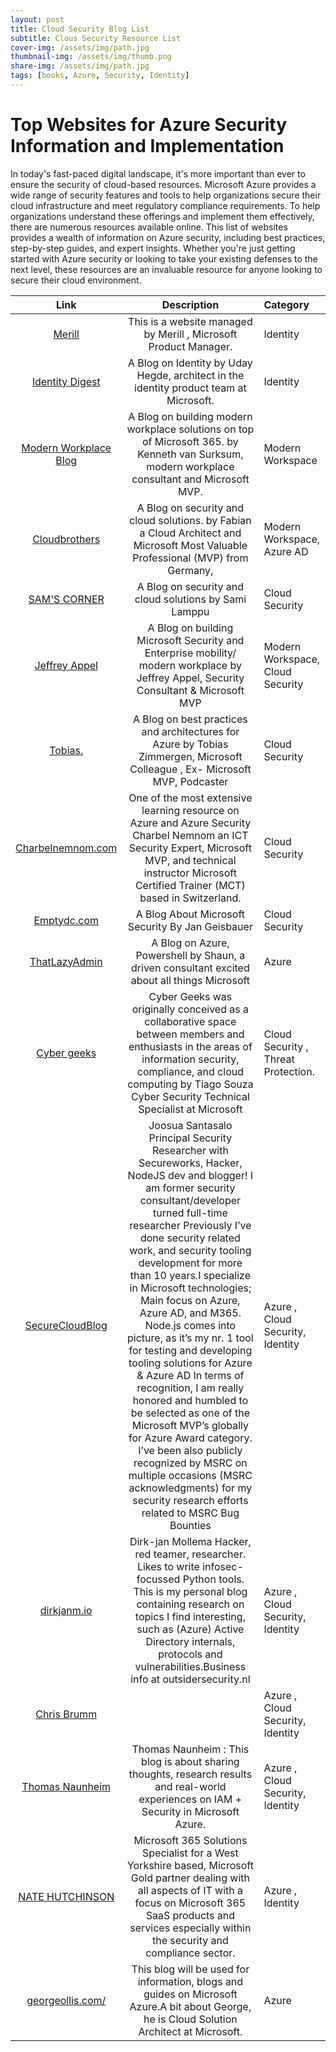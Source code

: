 ```yaml
---
layout: post
title: Cloud Security Blog List
subtitle: Clous Security Resource List
cover-img: /assets/img/path.jpg
thumbnail-img: /assets/img/thumb.png
share-img: /assets/img/path.jpg
tags: [books, Azure, Security, Identity]
---
```


# Top Websites for Azure Security Information and Implementation    


In today's fast-paced digital landscape, it's more important than ever to ensure the security of cloud-based resources. Microsoft Azure provides a wide range of security features and tools to help organizations secure their cloud infrastructure and meet regulatory compliance requirements. To help organizations understand these offerings and implement them effectively, there are numerous resources available online. This list of websites provides a wealth of information on Azure security, including best practices, step-by-step guides, and expert insights. Whether you're just getting started with Azure security or looking to take your existing defenses to the next level, these resources are an invaluable resource for anyone looking to secure their cloud environment.  

  
    
      

 Link | Description |Category|
|:-------------:|:------:|:---------|
[Merill](https://blog.identitydigest.com/)|This is a website managed by Merill , Microsoft Product Manager.| Identity
[Identity Digest](https://blog.identitydigest.com/)| A Blog on Identity by Uday Hegde, architect in the identity product team at Microsoft. | Identity 
[Modern Workplace Blog](https://www.vansurksum.com/)| A Blog on  building modern workplace solutions on top of Microsoft 365. by Kenneth van Surksum, modern workplace consultant and Microsoft MVP. | Modern Workspace
[Cloudbrothers](https://cloudbrothers.info/en/)| A Blog on  security and cloud solutions. by Fabian  a Cloud Architect and Microsoft Most Valuable Professional (MVP) from Germany,  | Modern Workspace, Azure AD
[SAM'S CORNER](https://samilamppu.com/)| A Blog on  security and cloud solutions by Sami Lamppu  | Cloud Security
[Jeffrey Appel](https://jeffreyappel.nl/)| A Blog on  building Microsoft Security and Enterprise mobility/ modern workplace by  Jeffrey Appel, Security Consultant & Microsoft MVP  | Modern Workspace, Cloud Security
[Tobias.](https://zimmergren.net/)| A Blog on  best practices and architectures for Azure by Tobias Zimmergen, Microsoft Colleague , Ex- Microsoft MVP, Podcaster | Cloud Security
[Charbelnemnom.com](https://charbelnemnom.com/)| One of the most extensive learning resource on Azure and Azure Security Charbel Nemnom an ICT Security Expert, Microsoft MVP, and technical instructor Microsoft Certified Trainer (MCT) based in Switzerland. | Cloud Security
[Emptydc.com](https://www.emptydc.com/)| A Blog About Microsoft Security By Jan Geisbauer| Cloud Security
[ThatLazyAdmin](https://www.thatlazyadmin.com/)| A Blog on  Azure, Powershell by Shaun, a driven consultant excited about all things Microsoft | Azure
[Cyber geeks](https://cybergeeks.cloud/)| Cyber ​​Geeks was originally conceived as a collaborative space between members and enthusiasts in the areas of information security, compliance, and cloud computing by Tiago Souza Cyber Security Technical Specialist at Microsoft | Cloud Security , Threat Protection. 
[SecureCloudBlog](https://securecloud.blog/)| Joosua Santasalo Principal Security Researcher with Secureworks, Hacker, NodeJS dev and blogger! I am former security consultant/developer turned full-time researcher Previously I’ve done security related work, and security tooling development for more than 10 years.I specialize in Microsoft technologies; Main focus on Azure, Azure AD, and M365. Node.js comes into picture, as it’s my nr. 1 tool for testing and developing tooling solutions for Azure & Azure AD In terms of recognition, I am really honored and humbled to be selected as one of the Microsoft MVP’s globally for Azure Award category. I’ve been also publicly recognized by MSRC on multiple occasions (MSRC acknowledgments) for my security research efforts related to MSRC Bug Bounties | Azure , Cloud Security, Identity
[dirkjanm.io](dirkjanm.io) |Dirk-jan Mollema Hacker, red teamer, researcher. Likes to write infosec-focussed Python tools. This is my personal blog containing research on topics I find interesting, such as (Azure) Active Directory internals, protocols and vulnerabilities.Business info at outsidersecurity.nl | Azure , Cloud Security, Identity
[Chris Brumm](https://chris-brumm.medium.com/) | | Azure , Cloud Security, Identity
[Thomas Naunheim](https://www.cloud-architekt.net/)|Thomas Naunheim : This blog is about sharing thoughts, research results and real-world experiences on IAM + Security in Microsoft Azure.| Azure , Cloud Security, Identity
[NATE HUTCHINSON](https://www.natehutchinson.co.uk/) | Microsoft 365 Solutions Specialist for a West Yorkshire based, Microsoft Gold partner dealing with all aspects of IT with a focus on Microsoft 365 SaaS products and services especially within the security and compliance sector. | Azure , Identity
[georgeollis.com/](https://www.georgeollis.com/) | This blog will be used for information, blogs and guides on Microsoft Azure.A bit about  George, he is Cloud Solution Architect at Microsoft.| Azure


